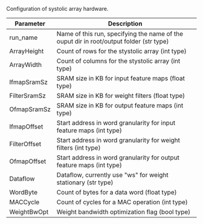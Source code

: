 Configuration of systolic array hardware.

| Parameter     | Description |
| ------------- | ----------- |
| run_name      | Name of this run, specifying the name of the ouput dir in root/output folder (str type) |
| ArrayHeight   | Count of rows for the stystolic array (int type) |
| ArrayWidth    | Count of columns for the stystolic array (int type) |
| IfmapSramSz   | SRAM size in KB for input feature maps (float type) |
| FilterSramSz  | SRAM size in KB for weight filters (float type) |
| OfmapSramSz   | SRAM size in KB for output feature maps (int type) |
| IfmapOffset   | Start address in word granularity for input feature maps (int type) |
| FilterOffset  | Start address in word granularity for weight filters (int type) |
| OfmapOffset   | Start address in word granularity for output feature maps (int type) |
| Dataflow      | Dataflow, currently use "ws" for weight stationary (str type) |
| WordByte      | Count of bytes for a data word (float type) |
| MACCycle      | Count of cycles for a MAC operation (int type) |
| WeightBwOpt   | Weight bandwidth optimization flag (bool type) |
